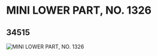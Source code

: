 # MINI LOWER PART, NO. 1326
## 34515
![MINI LOWER PART, NO. 1326](https://lc-www-live-s.legocdn.com/media/bricks/5/2/6195798.jpg)